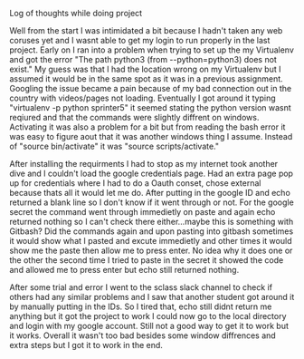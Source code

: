 Log of thoughts while doing project

Well from the start I was intimidated a bit because I hadn't taken any web coruses yet and I wasnt able to get my login to run properly in the last project. Early on I ran into a problem when trying to set up the my Virtualenv and got the error "The path python3 (from --python=python3) does not exist." My guess was that I had the location wrong on my Virtualenv but I assumed it would be in the same spot as it was in a previous assignment. Googling the issue became a pain because of my bad connection out in the country with videos/pages not loading. Eventually I got around it typing "virtualenv -p python sprinter5" it seemed stating the python version wasnt reqiured and that the commands were slightly diffrent on windows. Activating it was also a problem for a bit but from reading the bash error it was easy to figure aout that it was another windows thing I assume. Instead of "source bin/activate" it was "source scripts/activate."

After installing the requirments I had to stop as my internet took another dive and I couldn't load the google credentials page. Had an extra page pop up for credentials where I had to do a Oauth conset, chose external because thats all it would let me do. After putting in the google ID and echo returned a blank line so I don't know if it went through or not. For the google secret the command went through immedietly on paste and again echo returned nothing so I can't check there either...maybe this is something with Gitbash? Did the commands again and upon pasting into gitbash sometimes it would show what I pasted and excute immedietly and other times it would show me the paste then allow me to press enter. No idea why it does one or the other the second time I tried to paste in the secret it showed the code and allowed me to press enter but echo still returned nothing.

After some trial and error I went to the sclass slack channel to check if others had any similar problems and I saw that another student got around it by manually putting in the IDs. So I tired that, echo still didnt return me anything but it got the project to work
I could now go to the local directory and login with my google account. Still not a good way to get it to work but it works.
Overall it wasn't too bad besides some window diffrences and extra steps but I got it to work in the end. 
